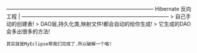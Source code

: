 ――――――――――――――――――――――――――――
	Hibernate 反向工程		|
――――――――――――――――――――――――――――
	> 自己手动的创建表!
	> DAO层,持久化类,映射文件!都会自动的给你生成!
	> 它生成的DAO会多出很多的方法!


	其实就是MyEclipse帮我们完成了.所以破解一个咯!